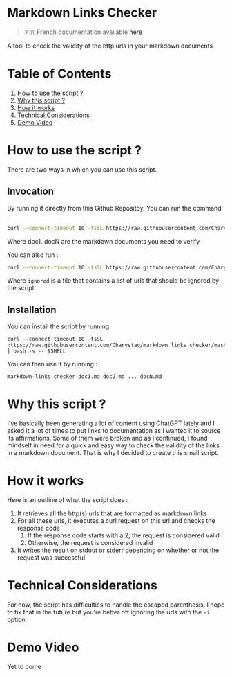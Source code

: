 # Markdown Links Checker

> :fr: French documentation available [here](/docs/README.fr.md)

A tool to check the validity of the http urls in your markdown documents

# Table of Contents

1.	[How to use the script ?](#how-to-use-the-script-)
2.	[Why this script ?](#why-this-script-)
3.	[How it works](#how-it-works)
4.	[Technical Considerations](#technical-considerations)
5.	[Demo Video](#demo-video)

# How to use the script ?

There are two ways in which you can use this script.

## Invocation

By running it directly from this Github Repositoy. You can run the command :
```bash
curl --connect-timeout 10 -fsSL https://raw.githubusercontent.com/Charystag/markdown_links_checker/master/check_links.sh | bash -s -- doc1.md doc2.md ... docN.md
```
Where doc1..docN are the markdown documents you need to verify

You can also run :
```bash
curl --connect-timeout 10 -fsSL https://raw.githubusercontent.com/Charystag/markdown_links_checker/master/check_links.sh | bash -s -- -i ignored doc1.md doc2.md ... docN.md
```
Where `ignored` is a file that contains a list of urls that should be ignored by the script

## Installation

You can install the script by running:
```
curl --connect-timeout 10 -fsSL https://raw.githubusercontent.com/Charystag/markdown_links_checker/master/assets/install.sh | bash -s -- $SHELL
```

You can then use it by running :
```
markdown-links-checker doc1.md doc2.md ... docN.md
```

# Why this script ?

I've basically been generating a lot of content using ChatGPT lately and I asked it a lot of times to put links to documentation as I wanted it to source its affirmations. 
Some of them were broken and as I continued, I found mindself in need for a quick and easy way to check the validity of the links in a markdown document. That is why I decided 
to create this small script.

# How it works

Here is an outline of what the script does :

1.	It retrieves all the http(s) urls that are formatted as markdown links
2.	For all these urls, it executes a curl request on this url and checks the response code
	1.	If the response code starts with a 2, the request is considered valid
	2.	Otherwise, the request is considered invalid
3.	It writes the result on stdout or stderr depending on whether or not the request was successful

# Technical Considerations

For now, the script has difficulties to handle the escaped parenthesis. I hope to fix that in the future but you're 
better off ignoring the urls with the `-i` option.

# Demo Video
Yet to come
